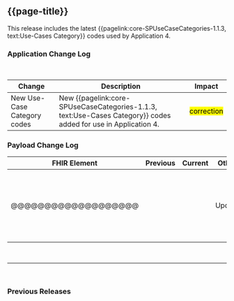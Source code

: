 
## {{page-title}}

This release includes the latest {{pagelink:core-SPUseCaseCategories-1.1.3, text:Use-Cases Category}} codes used by Application 4.

### Application Change Log


<br>


| Change                                    | Description                                     | Impact                                                                  | 
|-------------------------------------------|-------------------------------------------------|-------------------------------------------------------------------------|
| New Use-Case Category codes   | New  {{pagelink:core-SPUseCaseCategories-1.1.3, text:Use-Cases Category}}  codes added for use in Application 4. |  <mark style="background-color: Yellow">correction</mark>  |

### Payload Change Log


| FHIR Element                                         | Previous | Current    | Other   | Referral/Booking | Rationale                                                                                       |  Impact  |
|------------------------------------------------------|----------|------------|---------|------------------|-------------------------------------------------------------------------------------------------|----------|
| @@@@@@@@@@@@@@@@@@@ |          |            | Update        | @@@@@@@@@@@@@@@@@@@@@@@@@@@@@@Response             |The new Use-Case Codes have been made generic     |  /mark>  |        


<br>

<hr>
<br>

### Previous Releases